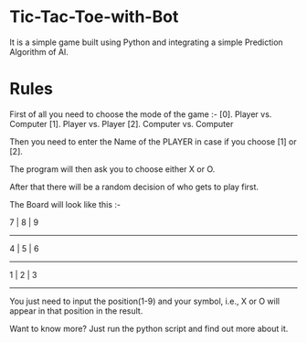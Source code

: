 # Tic-Tac-Toe-with-Bot

It is a simple game built using Python and integrating a simple Prediction Algorithm of AI.


# Rules

First of all you need to choose the mode of the game :-
[0]. Player vs. Computer
[1]. Player vs. Player
[2]. Computer vs. Computer

Then you need to enter the Name of the PLAYER in case if you choose [1] or [2].

The program will then ask you to choose either X or O.

After that there will be a random decision of who gets to play first.

The Board will look like this :-

 7 | 8 | 9
___________
 4 | 5 | 6
___________
 1 | 2 | 3
___________

You just need to input the position(1-9) and your symbol, i.e., X or O will appear in that position in the result.

Want to know more? Just run the python script and find out more about it.
